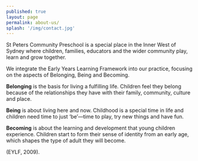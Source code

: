 ```yaml
---
published: true
layout: page
permalink: about-us/
splash: '/img/contact.jpg'
---
```

St Peters Community Preschool is a special place in the Inner West of Sydney where children, families, educators and the wider community play, learn and grow together.

We integrate the Early Years Learning Framework into our practice, focusing on the aspects of Belonging, Being and Becoming.

**Belonging** is the basis for living a fulfilling life. Children feel they belong because of the relationships they have with their family, community, culture and place.

**Being** is about living here and now. Childhood is a special time in life and children need time to just ‘be’—time to play, try new things and have fun.

**Becoming** is about the learning and development that young children experience. Children start to form their sense of identity from an early age, which shapes the type of adult they will become.

(EYLF, 2009).
